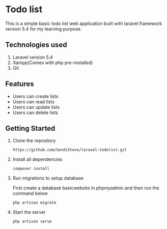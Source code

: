 # Todo list

This is a simple basic todo list web application built with laravel framework version 5.4 for my learning purpose.

## Technologies used

1.  Laravel version 5.4
2.  Xampp(Comes with php pre-installed)
3.  Git

## Features

* Users can create lists
* Users can read lists
* Users can update lists
* Users can delete lists

## Getting Started

1.  Clone the repository

    `https://github.com/SendiSteve/laravel-todolist.git`

2.  Install all dependencies

    `composer install`

3.  Run migrations to setup database

    First create a database basicwebsite in phpmyadmin and then run the command below

    `php artisan migrate`

4.  Start the server

    `php artisan serve`
